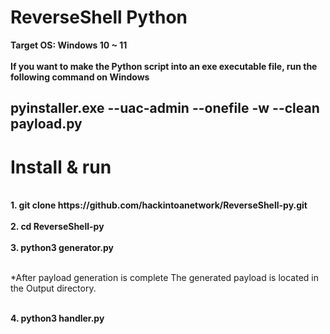 # ReverseShell Python
<b>Target OS: Windows 10 ~ 11</b></br>
<br><b>If you want to make the Python script into an exe executable file, run the following command on Windows</b></br>
<h2>pyinstaller.exe --uac-admin --onefile -w --clean payload.py</h2>
<h1>Install & run</h1>
<br><b>1. git clone https://github.com/hackintoanetwork/ReverseShell-py.git</b></br>
<br><b>2. cd ReverseShell-py</b></br>
<br><b>3. python3 generator.py</b></br>

<br>*After payload generation is complete The generated payload is located in the Output directory.</br>
 

<br><b>4. python3 handler.py</b></br>
